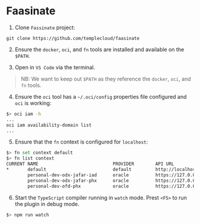 # Faasinate

1. Clone `Fassinate` project:

  ```
  git clone https://github.com/templecloud/faasinate
  ```

2. Ensure the `docker`, `oci`, and `fn` tools are installed and available on the `$PATH`.

3. Open in `VS Code` via the terminal.

  > NB: We want to keep out `$PATH` as they reference the `docker`, `oci`, and `fn` tools.

4. Ensure the `oci` tool has a `~/.oci/config` properties file configured and `oci` is working:

  ```bash
  $> oci iam -h
  ...
  oci iam availability-domain list
  ...
  ```

5. Ensure that the `fn` context is configured for `localhost`:

  ```bash
  $> fn set context default
  $> fn list context
  CURRENT NAME                            PROVIDER        API URL                 REGISTRY
  *       default                         default         http://localhost:8080
          personal-dev-odx-jafar-iad      oracle          https://127.0.0.1:19001 iad.ocir.io/odx-jafar/trjl-test-fn
          personal-dev-odx-jafar-phx      oracle          https://127.0.0.1:19001 phx.ocir.io/odx-jafar/trjl-test-fn
          personal-dev-ofd-phx            oracle          https://127.0.0.1:19001 iad.ocir.io/oraclefunctionsdevelopm/fn-test-trjl
  ```

6. Start the `TypeScript` compiler running in `watch` mode. Prest `<F5>` to run the plugin in debug mode.

  ```bash
  $> npm run watch
  ```

